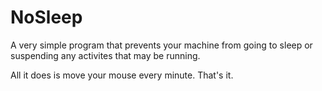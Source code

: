 # NoSleep
A very simple program that prevents your machine from going to sleep or suspending any activites that may be running.

All it does is move your mouse every minute. That's it. 
